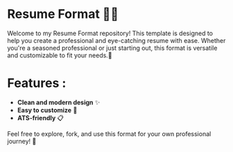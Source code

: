 # Resume Format 📝✨

Welcome to my Resume Format repository! This template is designed to help you create a professional and eye-catching resume with ease. Whether you're a seasoned professional or just starting out, this format is versatile and customizable to fit your needs.🌟


# **Features :**
- **Clean and modern design** ✨
- **Easy to customize** 🎨
- **ATS-friendly** 📋

Feel free to explore, fork, and use this format for your own professional journey! 🚀
